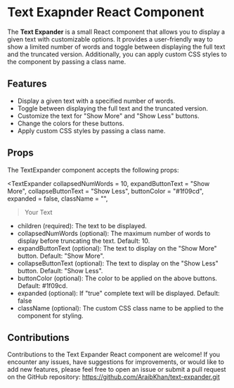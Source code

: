 # Text Exapnder React Component

The **Text Expander** is a small React component that allows you to display a given text with customizable options. It provides a user-friendly way to show a limited number of words and toggle between displaying the full text and the truncated version. Additionally, you can apply custom CSS styles to the component by passing a class name.

## Features

- Display a given text with a specified number of words.
- Toggle between displaying the full text and the truncated version.
- Customize the text for "Show More" and "Show Less" buttons.
- Change the colors for these buttons.
- Apply custom CSS styles by passing a class name.

## Props

The TextExpander component accepts the following props:

<TextExpander
collapsedNumWords = 10,
expandButtonText = "Show More",
collapseButtonText = "Show Less",
buttonColor = "#1f09cd",
expanded = false,
className = "",

> Your Text </TextExpander>

- children (required): The text to be displayed.
- collapsedNumWords (optional): The maximum number of words to display before truncating the text. Default: 10.
- expandButtonText (optional): The text to display on the "Show More" button. Default: "Show More".
- collapseButtonText (optional): The text to display on the "Show Less" button. Default: "Show Less".
- buttonColor (optional): The color to be applied on the above buttons. Default: #1f09cd.
- expanded (optional): If "true" complete text will be displayed. Default: false
- className (optional): The custom CSS class name to be applied to the component for styling.

## Contributions

Contributions to the Text Expander React component are welcome! If you encounter any issues, have suggestions for improvements, or would like to add new features, please feel free to open an issue or submit a pull request on the GitHub repository: https://github.com/AraibKhan/text-expander.git
